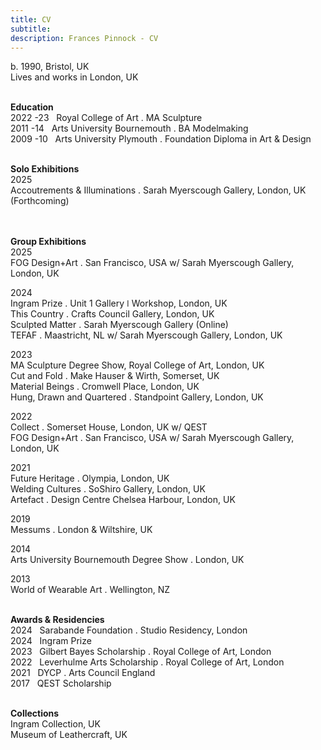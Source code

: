 ```yaml
---
title: CV
subtitle: 
description: Frances Pinnock - CV
---
```

  
b. 1990, Bristol, UK  
Lives and works in London, UK  
<br /> 

**Education**  
2022 -23&nbsp;&nbsp;&nbsp;Royal College of Art . MA Sculpture  
2011 -14&nbsp;&nbsp;&nbsp;Arts University Bournemouth . BA Modelmaking  
2009 -10&nbsp;&nbsp;&nbsp;Arts University Plymouth . Foundation Diploma in Art & Design  
<br />

**Solo Exhibitions**    
2025  
Accoutrements & Illuminations . Sarah Myerscough Gallery, London, UK (Forthcoming) 
<br />  
<br />

**Group Exhibitions**  
2025  
FOG Design+Art . San Francisco, USA w/ Sarah Myerscough Gallery, London, UK  

2024  
Ingram Prize . Unit 1 Gallery ǀ Workshop, London, UK  
This Country . Crafts Council Gallery, London, UK  
Sculpted Matter . Sarah Myerscough Gallery (Online)  
TEFAF . Maastricht, NL w/ Sarah Myerscough Gallery, London, UK  

2023  
MA Sculpture Degree Show, Royal College of Art, London, UK  
Cut and Fold . Make Hauser & Wirth, Somerset, UK  
Material Beings . Cromwell Place, London, UK  
Hung, Drawn and Quartered . Standpoint Gallery, London, UK  

2022  
Collect . Somerset House, London, UK  w/ QEST  
FOG Design+Art . San Francisco, USA w/ Sarah Myerscough Gallery, London, UK  

2021  
Future Heritage . Olympia, London, UK  
Welding Cultures . SoShiro Gallery, London, UK  
Artefact . Design Centre Chelsea Harbour, London, UK  

2019  
Messums . London & Wiltshire, UK  

2014  
Arts University Bournemouth Degree Show . London, UK  

2013  
World of Wearable Art . Wellington, NZ  
<br />  

**Awards & Residencies**  
2024&nbsp;&nbsp;&nbsp;Sarabande Foundation . Studio Residency, London  
2024&nbsp;&nbsp;&nbsp;Ingram Prize  
2023&nbsp;&nbsp;&nbsp;Gilbert Bayes Scholarship . Royal College of Art, London  
2022&nbsp;&nbsp;&nbsp;Leverhulme Arts Scholarship . Royal College of Art, London  
2021&nbsp;&nbsp;&nbsp;DYCP . Arts Council England  
2017&nbsp;&nbsp;&nbsp;QEST Scholarship  
<br />     

**Collections**  
Ingram Collection, UK  
Museum of Leathercraft, UK  




  










 



  










 











